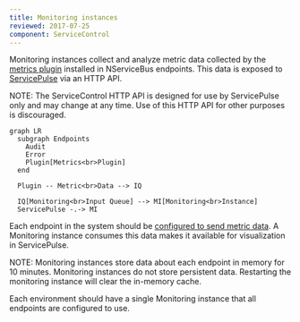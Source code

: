 ```yaml
---
title: Monitoring instances
reviewed: 2017-07-25
component: ServiceControl
---
```


Monitoring instances collect and analyze metric data collected by the [metrics plugin](/monitoring/metrics/) installed in NServiceBus endpoints. This data is exposed to [ServicePulse](/servicepulse/) via an HTTP API.

NOTE: The ServiceControl HTTP API is designed for use by ServicePulse only and may change at any time. Use of this HTTP API for other purposes is discouraged.

```mermaid
graph LR
  subgraph Endpoints
    Audit
    Error
    Plugin[Metrics<br>Plugin]
  end

  Plugin -- Metric<br>Data --> IQ
	
  IQ[Monitoring<br>Input Queue] --> MI[Monitoring<br>Instance]
  ServicePulse -.-> MI
```

Each endpoint in the system should be [configured to send metric data](/monitoring/metrics/). A Monitoring instance consumes this data makes it available for visualization in ServicePulse. 

NOTE: Monitoring instances store data about each endpoint in memory for 10 minutes. Monitoring instances do not store persistent data. Restarting the monitoring instance will clear the in-memory cache.

Each environment should have a single Monitoring instance that all endpoints are configured to use.